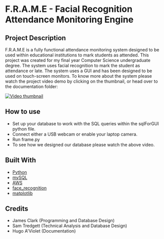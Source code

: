 # F.R.A.M.E - Facial Recognition Attendance Monitoring Engine
## Project Description
F.R.A.M.E is a fully functional attendance monitoring system designed to be used within educational institutions to mark students as attended. This project was created for my final year Computer Science undergraduate degree. The system uses facial recognition to mark the student as attendance or late. The system uses a GUI and has been designed to be used on touch-screen monitors. To know more about the system please watch the project video demo by clicking on the thumbnail, or head over to the documentation folder:

[![Video thumbnail](https://img.youtube.com/vi/RBPeUJZwJ54/0.jpg)](https://youtu.be/RBPeUJZwJ54)

## How to use

* Set up your database to work with the SQL queries within the sqlForGUI python file.
* Connect either a USB webcam or enable your laptop camera.
* Run frame.py
* To see how we designed our database please watch the above video.

## Built With

* [Python](https://www.python.org/)
* [mySQL](https://www.mysql.com/)
* [AWS](https://aws.amazon.com/)
* [face_recognition](https://github.com/ageitgey/face_recognition)
* [matplotlib](https://matplotlib.org/)

## Credits
* James Clark (Programming and Database Design)
* Sam Tredgett (Technical Analysis and Database Design)
* Hugo A'Violet (Documentation)
